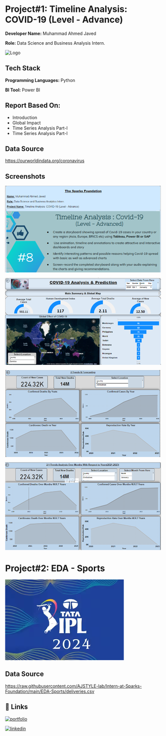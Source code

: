 
# Project#1: Timeline Analysis: COVID-19 (Level - Advance)

**Developer Name:** Muhammad Ahmed Javed

**Role:** Data Science and Business Analysis Intern.



![Logo](https://encrypted-tbn0.gstatic.com/images?q=tbn:ANd9GcRTv6m3XcNECxeQXZa2ZCS6InnnVGI2zysaZg&s)


## Tech Stack

**Programming Languages:** Python

**BI Tool:** Power BI


## Report Based On:

- Introduction
- Global Impact
- Time Series Analysis Part-I
- Time Series Analysis Part-I



## Data Source

https://ourworldindata.org/coronavirus

## Screenshots

![Slide#1](https://raw.githubusercontent.com/AJSTYLE-lab/Intern-at-Sparks-Foundation/main/TIme%20Series%20AnalysisCOVID-19/Slide%231.png)

![Slide#2](https://raw.githubusercontent.com/AJSTYLE-lab/Intern-at-Sparks-Foundation/main/TIme%20Series%20AnalysisCOVID-19/SLide%232.png
)

![Slide#3](https://raw.githubusercontent.com/AJSTYLE-lab/Intern-at-Sparks-Foundation/main/TIme%20Series%20AnalysisCOVID-19/Slide%233.png
)

![Slide#4](https://raw.githubusercontent.com/AJSTYLE-lab/Intern-at-Sparks-Foundation/main/TIme%20Series%20AnalysisCOVID-19/Slide%234.png)

# Project#2: EDA - Sports



![Logo](https://raw.githubusercontent.com/AJSTYLE-lab/Intern-at-Sparks-Foundation/main/EDA-Sports/TATA_IPL_2024_Logo.png
)

## Data Source

https://raw.githubusercontent.com/AJSTYLE-lab/Intern-at-Sparks-Foundation/main/EDA-Sports/deliveries.csv



## 🔗 Links
[![portfolio](https://img.shields.io/badge/my_portfolio-000?style=for-the-badge&logo=ko-fi&logoColor=white)](http://datascienceportfol.io/Mohammad_Ahmed_Javed)

[![linkedin](https://img.shields.io/badge/linkedin-0A66C2?style=for-the-badge&logo=linkedin&logoColor=white)](http://www.linkedin.com/in/%20muhammad-ahmed-javedb33900247)

